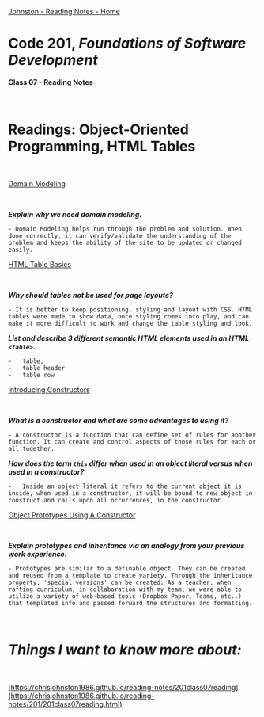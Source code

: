 [Johnston - Reading Notes - Home](https://chrisjohnston1986.github.io/reading-notes/)

# Code 201, _Foundations of Software Development_
**Class 07 - Reading Notes**

&nbsp;
&nbsp;

# Readings: Object-Oriented Programming, HTML Tables

&nbsp;
&nbsp;

[Domain Modeling](https://github.com/codefellows/domain_modeling#domain-modeling)

&nbsp;
&nbsp;

_**Explain why we need domain modeling.**_

    - Domain Modeling helps run through the problem and solution. When done correctly, it can verify/validate the understanding of the problem and keeps the ability of the site to be updated or changed easily.  

[HTML Table Basics](https://developer.mozilla.org/en-US/docs/Learn/HTML/Tables/Basics)

&nbsp;
&nbsp;

_**Why should tables not be used for page layouts?**_

    - It is better to keep positioning, styling and layout with CSS. HTML tables were made to show data, once styling comes into play, and can make it more difficult to work and change the table styling and look.  

_**List and describe 3 different semantic HTML elements used in an HTML `<table>`.**_

    -   table, 
    -   table header
    -   table row

[Introducing Constructors](https://developer.mozilla.org/en-US/docs/Learn/JavaScript/Objects/Basics#introducing_constructors)

&nbsp;
&nbsp;

_**What is a constructor and what are some advantages to using it?**_

    - A constructor is a function that can define set of rules for another function. It can create and control aspects of those rules for each or all together.  

_**How does the term `this` differ when used in an object literal versus when used in a constructor?**_

    -   Inside an object literal it refers to the current object it is inside, when used in a constructor, it will be bound to new object in construct and calls upon all occurrences, in the constructor.

[Object Prototypes Using A Constructor](https://ui.dev/beginners-guide-to-javascript-prototype)

&nbsp;
&nbsp;

_**Explain prototypes and inheritance via an analogy from your previous work experience.**_

    - Prototypes are similar to a definable object. They can be created and reused from a template to create variety. Through the inheritance property, 'special versions' can be created. As a teacher, when rafting curriculum, in collaboration with my team, we were able to utilize a variety of web-based tools (Dropbox Paper, Teams, etc..) that templated info and passed forward the structures and formatting.

&nbsp;
&nbsp;

# _Things I want to know more about:_

&nbsp;
&nbsp;

[https://chrisjohnston1986.github.io/reading-notes/201class07reading](https://chrisjohnston1986.github.io/reading-notes/201/201class07reading.html)
